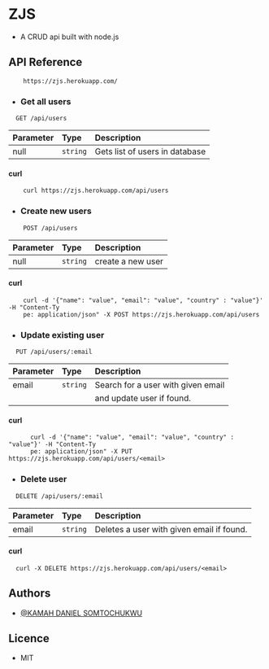 
# ZJS
- A CRUD api built with node.js 

## API Reference
```http
    https://zjs.herokuapp.com/
```
- ### Get all users

```http
  GET /api/users
```

| Parameter | Type     | Description                | 
| :-------- | :------- | :--------------------------|  
| null | `string` | Gets list of users in database  | 

#### curl

```http
    curl https://zjs.herokuapp.com/api/users 
```
- ### Create new users

```http 
    POST /api/users
```

| Parameter | Type     | Description       | 
| :-------- | :------- | :---------------- | 
| null      | `string` | create a new user |  

#### curl

``` http
    curl -d '{"name": "value", "email": "value", "country" : "value"}' -H "Content-Ty
    pe: application/json" -X POST https://zjs.herokuapp.com/api/users
```

- ### Update existing user

```http
  PUT /api/users/:email
```

| Parameter | Type     | Description                       | 
| :-------- | :------- | :-------------------------------- | 
| email      | `string` | Search for a user with given email|                                                 
|           |           |and update user if found.      |

#### curl

``` http
      curl -d '{"name": "value", "email": "value", "country" : "value"}' -H "Content-Ty
      pe: application/json" -X PUT https://zjs.herokuapp.com/api/users/<email> 
```

- ### Delete user

```http
  DELETE /api/users/:email
```

| Parameter | Type     | Description                       |
| :-------- | :------- | :-------------------------------- |
| email      | `string` | Deletes a user with given email if found.|


#### curl

```http
  curl -X DELETE https://zjs.herokuapp.com/api/users/<email>

```

## Authors

- [@KAMAH DANIEL SOMTOCHUKWU](https://www.github.com/KDS-LIMITLESS)

## Licence

- MIT

  